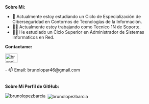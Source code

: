 
**Sobre Mi:**

- 🔭 Actualmente estoy estudiando un Ciclo de Especialización de Ciberseguridad en Contornos de Tecnologías de la Información.
- :man_technologist: Actualmente estoy trabajando como Tecnico 1N de Soporte.
- :technologist: He estudiado un Ciclo Superior en Administrador de Sistemas Informaticos en Red.

**Contactame:**

<p align="left">
<a href="https://es.linkedin.com/in/bruno-l%C3%B3pez-barcia" target="blank"><img align="center" src="https://raw.githubusercontent.com/rahuldkjain/github-profile-readme-generator/master/src/images/icons/Social/linked-in-alt.svg" alt="brunolopezbarcia" height="30" width="40" /></a>
</p>
- 📫 Email: brunolopar46@gmail.com
<br></br>

**Sobre Mi Perfil de GitHub:**

<p><img align="left" src="https://github-readme-stats.vercel.app/api/top-langs?username=brunolopezbarcia&show_icons=true&locale=en&layout=compact" alt="brunolopezbarcia" /></p>
<p>&nbsp;<img align="center" src="https://github-readme-stats.vercel.app/api?username=brunolopezbarcia&show_icons=true&locale=en" alt="brunolopezbarcia" /></p>
